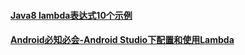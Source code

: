 #### [Java8 lambda表达式10个示例](http://www.importnew.com/16436.html)
#### [  Android必知必会-Android Studio下配置和使用Lambda](http://blog.csdn.net/ys743276112/article/details/51722047)